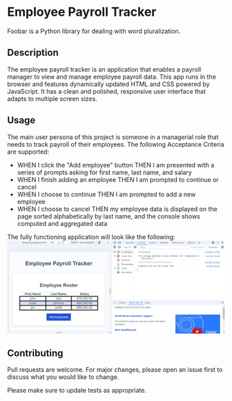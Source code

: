 # Employee Payroll Tracker

Foobar is a Python library for dealing with word pluralization.

## Description
The employee payroll tracker is an application that enables a payroll manager to view and manage employee payroll data. This app runs in the browser and features dynamically updated HTML and CSS powered by JavaScript. It has a clean and polished, responsive user interface that adapts to multiple screen sizes.


## Usage
The main user persona of this project is someone in a managerial role that needs to track payroll of their employees. The following Acceptance Criteria are supported: 
- WHEN I click the "Add employee" button
THEN I am presented with a series of prompts asking for first name, last name, and salary
- WHEN I finish adding an employee
THEN I am prompted to continue or cancel
- WHEN I choose to continue
THEN I am prompted to add a new employee
- WHEN I choose to cancel
THEN my employee data is displayed on the page sorted alphabetically by last name, and the console shows computed and aggregated data

The fully functioning application will look like the following: 
![Screenshot of working application](employee-tracker.png)



## Contributing

Pull requests are welcome. For major changes, please open an issue first
to discuss what you would like to change.

Please make sure to update tests as appropriate.